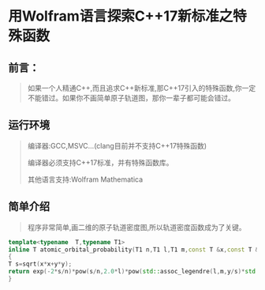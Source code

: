 # 用Wolfram语言探索C++17新标准之特殊函数
## 前言：
> 如果一个人精通C++,而且追求C++新标准,那C++17引入的特殊函数,你一定不能错过。如果你不画简单原子轨道图，那你一辈子都可能会错过。
## 运行环境
> 编译器:GCC,MSVC...(clang目前并不支持C++17特殊函数) 
> 
> 编译器必须支持C++17标准，并有特殊函数库。
> 
> 
> 其他语言支持:Wolfram Mathematica
## 简单介绍
> 程序非常简单,画二维的原子轨道密度图,所以轨道密度函数成为了关键。 
```C++
template<typename  T,typename T1>
inline T atomic_orbital_probability(T1 n,T1 l,T1 m,const T &x,const T &y)
{
T s=sqrt(x*x+y*y);
return exp(-2*s/n)*pow(s/n,2.0*l)*pow(std::assoc_legendre(l,m,y/s)*std::assoc_laguerre(n-l-1,1+2*l,2*s/n),2.0);
}
```

